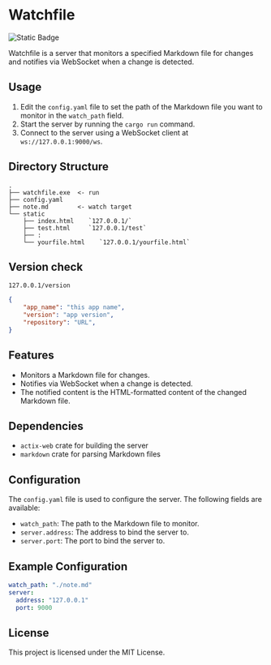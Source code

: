

# Watchfile
![Static Badge](https://img.shields.io/badge/version-0.1.1-blue)

Watchfile is a server that monitors a specified Markdown file for changes and notifies via WebSocket when a change is detected.

## Usage

1. Edit the `config.yaml` file to set the path of the Markdown file you want to monitor in the `watch_path` field.
2. Start the server by running the `cargo run` command.
3. Connect to the server using a WebSocket client at `ws://127.0.0.1:9000/ws`.

## Directory Structure
```
.
├── watchfile.exe  <- run
├── config.yaml
├── note.md        <- watch target
└── static
    ├── index.html    `127.0.0.1/`
    ├── test.html     `127.0.0.1/test`
    ├── :
    └── yourfile.html    `127.0.0.1/yourfile.html`
```

## Version check

`127.0.0.1/version`
```json
{
    "app_name": "this app name",
    "version": "app version",
    "repository": "URL",
}
```

## Features

* Monitors a Markdown file for changes.
* Notifies via WebSocket when a change is detected.
* The notified content is the HTML-formatted content of the changed Markdown file.

## Dependencies

* `actix-web` crate for building the server
* `markdown` crate for parsing Markdown files

## Configuration

The `config.yaml` file is used to configure the server. The following fields are available:

* `watch_path`: The path to the Markdown file to monitor.
* `server.address`: The address to bind the server to.
* `server.port`: The port to bind the server to.

## Example Configuration

```yml
watch_path: "./note.md"
server:
  address: "127.0.0.1"
  port: 9000
```

## License

This project is licensed under the MIT License.